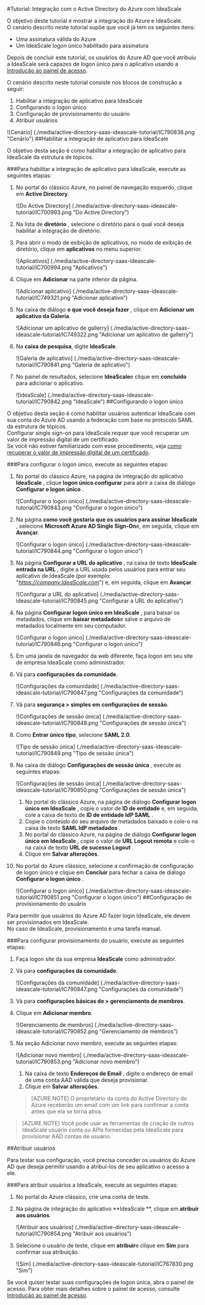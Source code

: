 <properties 
    pageTitle="Tutorial: Integração com o Active Directory do Azure com IdeaScale | Microsoft Azure" 
    description="Saiba como usar IdeaScale com o Azure Active Directory para habilitar o logon único, provisionamento automatizado e muito mais!" 
    services="active-directory" 
    authors="jeevansd"  
    documentationCenter="na" 
    manager="femila"/>
<tags 
    ms.service="active-directory" 
    ms.devlang="na" 
    ms.topic="article" 
    ms.tgt_pltfrm="na" 
    ms.workload="identity" 
    ms.date="09/29/2016" 
    ms.author="jeedes" />

#<a name="tutorial-azure-active-directory-integration-with-ideascale"></a>Tutorial: Integração com o Active Directory do Azure com IdeaScale
  
O objetivo deste tutorial é mostrar a integração do Azure e IdeaScale.  
O cenário descrito neste tutorial supõe que você já tem os seguintes itens:

-   Uma assinatura válida do Azure
-   Um IdeaScale logon único habilitado para assinatura
  
Depois de concluir este tutorial, os usuários do Azure AD que você atribuiu a IdeaScale será capazes de logon único para o aplicativo usando a [Introdução ao painel de acesso](active-directory-saas-access-panel-introduction.md).
  
O cenário descrito neste tutorial consiste nos blocos de construção a seguir:

1.  Habilitar a integração de aplicativo para IdeaScale
2.  Configurando o logon único
3.  Configuração de provisionamento do usuário
4.  Atribuir usuários

![Cenário] (./media/active-directory-saas-ideascale-tutorial/IC790838.png "Cenário")
##<a name="enabling-the-application-integration-for-ideascale"></a>Habilitar a integração de aplicativo para IdeaScale
  
O objetivo desta seção é como habilitar a integração de aplicativo para IdeaScale da estrutura de tópicos.

###<a name="to-enable-the-application-integration-for-ideascale-perform-the-following-steps"></a>Para habilitar a integração de aplicativo para IdeaScale, execute as seguintes etapas:

1.  No portal do clássico Azure, no painel de navegação esquerdo, clique em **Active Directory**.

    ![Do Active Directory] (./media/active-directory-saas-ideascale-tutorial/IC700993.png "Do Active Directory")

2.  Na lista de **diretório** , selecione o diretório para o qual você deseja habilitar a integração de diretório.

3.  Para abrir o modo de exibição de aplicativos, no modo de exibição de diretório, clique em **aplicativos** no menu superior.

    ![Aplicativos] (./media/active-directory-saas-ideascale-tutorial/IC700994.png "Aplicativos")

4.  Clique em **Adicionar** na parte inferior da página.

    ![Adicionar aplicativo] (./media/active-directory-saas-ideascale-tutorial/IC749321.png "Adicionar aplicativo")

5.  Na caixa de diálogo **o que você deseja fazer** , clique em **Adicionar um aplicativo da Galeria**.

    ![Adicionar um aplicativo de gallerry] (./media/active-directory-saas-ideascale-tutorial/IC749322.png "Adicionar um aplicativo de gallerry")

6.  Na **caixa de pesquisa**, digite **IdeaScale**.

    ![Galeria de aplicativo] (./media/active-directory-saas-ideascale-tutorial/IC790841.png "Galeria de aplicativo")

7.  No painel de resultados, selecione **IdeaScale**e clique em **concluído** para adicionar o aplicativo.

    ![IdeaScale] (./media/active-directory-saas-ideascale-tutorial/IC790842.png "IdeaScale")
##<a name="configuring-single-sign-on"></a>Configurando o logon único
  
O objetivo desta seção é como habilitar usuários autenticar IdeaScale com sua conta do Azure AD usando a federação com base no protocolo SAML da estrutura de tópicos.  
Configurar single sign-on para IdeaScale requer que você recuperar um valor de impressão digital de um certificado.  
Se você não estiver familiarizado com esse procedimento, veja [como recuperar o valor de impressão digital de um certificado](http://youtu.be/YKQF266SAxI).

###<a name="to-configure-single-sign-on-perform-the-following-steps"></a>Para configurar o logon único, execute as seguintes etapas:

1.  No portal do clássico Azure, na página de integração do aplicativo **IdeaScale** , clique **logon único configurar** para abrir a caixa de diálogo **Configurar o logon único** .

    ![Configurar o logon único] (./media/active-directory-saas-ideascale-tutorial/IC790843.png "Configurar o logon único")

2.  Na página **como você gostaria que os usuários para assinar IdeaScale** , selecione **Microsoft Azure AD Single Sign-On**e, em seguida, clique em **Avançar**.

    ![Configurar o logon único] (./media/active-directory-saas-ideascale-tutorial/IC790844.png "Configurar o logon único")

3.  Na página **Configurar a URL do aplicativo** , na caixa de texto **IdeaScale entrada na URL** , digite a URL usada pelos usuários para entrar seu aplicativo de IdeaScale (por exemplo: "*https://company.IdeaScale.com*") e, em seguida, clique em **Avançar**.

    ![Configurar a URL do aplicativo] (./media/active-directory-saas-ideascale-tutorial/IC790845.png "Configurar a URL do aplicativo")

4.  Na página **Configurar logon único em IdeaScale** , para baixar os metadados, clique em **baixar metadados**e salve o arquivo de metadados localmente em seu computador.

    ![Configurar o logon único] (./media/active-directory-saas-ideascale-tutorial/IC790846.png "Configurar o logon único")

5.  Em uma janela de navegador da web diferente, faça logon em seu site de empresa IdeaScale como administrador.

6.  Vá para **configurações da comunidade**.

    ![Configurações da comunidade] (./media/active-directory-saas-ideascale-tutorial/IC790847.png "Configurações da comunidade")

7.  Vá para **segurança \> simples em configurações de sessão**.

    ![Configurações de sessão única] (./media/active-directory-saas-ideascale-tutorial/IC790848.png "Configurações de sessão única")

8.  Como **Entrar único tipo**, selecione **SAML 2.0**.

    ![Tipo de sessão única] (./media/active-directory-saas-ideascale-tutorial/IC790849.png "Tipo de sessão única")

9.  Na caixa de diálogo **Configurações de sessão única** , execute as seguintes etapas:

    ![Configurações de sessão única] (./media/active-directory-saas-ideascale-tutorial/IC790850.png "Configurações de sessão única")

    1.  No portal do clássico Azure, na página de diálogo **Configurar logon único em IdeaScale** , copie o valor de **ID de entidade** e, em seguida, cole a caixa de texto de **ID de entidade IdP SAML** .
    2.  Copie o conteúdo do seu arquivo de metadados baixado e cole-o na caixa de texto **SAML IdP metadados** .
    3.  No portal do clássico Azure, na página de diálogo **Configurar logon único em IdeaScale** , copie o valor de **URL Logout remota** e cole-o na caixa de texto **URL de sucesso Logout** .
    4.  Clique em **Salvar alterações**.

10. No portal do Azure clássico, selecione a confirmação de configuração de logon único e clique em **Concluir** para fechar a caixa de diálogo **Configurar o logon único** .

    ![Configurar o logon único] (./media/active-directory-saas-ideascale-tutorial/IC790851.png "Configurar o logon único")
##<a name="configuring-user-provisioning"></a>Configuração de provisionamento do usuário
  
Para permitir que usuários do Azure AD fazer login IdeaScale, ele devem ser provisionados em IdeaScale.  
No caso de IdeaScale, provisionamento é uma tarefa manual.

###<a name="to-configure-user-provisioning-perform-the-following-steps"></a>Para configurar provisionamento do usuário, execute as seguintes etapas:

1.  Faça logon site da sua empresa **IdeaScale** como administrador.

2.  Vá para **configurações da comunidade**.

    ![Configurações da comunidade] (./media/active-directory-saas-ideascale-tutorial/IC790847.png "Configurações da comunidade")

3.  Vá para **configurações básicas de \> gerenciamento de membros**.

4.  Clique em **Adicionar membro**.

    ![Gerenciamento de membros] (./media/active-directory-saas-ideascale-tutorial/IC790852.png "Gerenciamento de membros")

5.  Na seção Adicionar novo membro, execute as seguintes etapas:

    ![Adicionar novo membro] (./media/active-directory-saas-ideascale-tutorial/IC790853.png "Adicionar novo membro")

    1.  Na caixa de texto **Endereços de Email** , digite o endereço de email de uma conta AAD válida que deseja provisionar.
    2.  Clique em **Salvar alterações**.

    >[AZURE.NOTE] O proprietário da conta do Active Directory do Azure receberão um email com um link para confirmar a conta antes que ela se torna ativa.

>[AZURE.NOTE] Você pode usar as ferramentas de criação de outros IdeaScale usuário conta ou APIs fornecidas pela IdeaScale para provisionar AAD contas de usuário.

##<a name="assigning-users"></a>Atribuir usuários
  
Para testar sua configuração, você precisa conceder os usuários do Azure AD que deseja permitir usando a atribuí-los de seu aplicativo o acesso a ele.

###<a name="to-assign-users-to-ideascale-perform-the-following-steps"></a>Para atribuir usuários a IdeaScale, execute as seguintes etapas:

1.  No portal do Azure clássico, crie uma conta de teste.

2.  Na página de integração do aplicativo **IdeaScale **, clique em **atribuir aos usuários**.

    ![Atribuir aos usuários] (./media/active-directory-saas-ideascale-tutorial/IC790854.png "Atribuir aos usuários")

3.  Selecione o usuário de teste, clique em **atribuir**e clique em **Sim** para confirmar sua atribuição.

    ![Sim] (./media/active-directory-saas-ideascale-tutorial/IC767830.png "Sim")
  
Se você quiser testar suas configurações de logon única, abra o painel de acesso. Para obter mais detalhes sobre o painel de acesso, consulte [Introdução ao painel de acesso](active-directory-saas-access-panel-introduction.md).